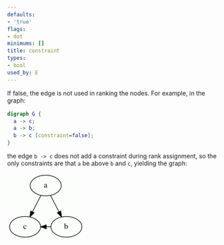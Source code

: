 ```yaml
---
defaults:
- 'true'
flags:
- dot
minimums: []
title: constraint
types:
- bool
used_by: E
---
```

If false, the edge is not used in ranking the nodes. For example,
in the graph:

```dot
digraph G {
  a -> c;
  a -> b;
  b -> c [constraint=false];
}
```

the edge `b -> c` does not add a constraint during rank
assignment, so the only constraints are that `a` be above `b` and `c`,
yielding the graph:

<IMG SRC="/doc/info/constraint.gif">
